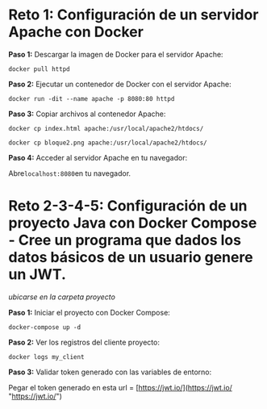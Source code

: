 # Reto 1: Configuración de un servidor Apache con Docker

**Paso 1:** Descargar la imagen de Docker para el servidor Apache:

`docker pull httpd`

 **Paso 2:** Ejecutar un contenedor de Docker con el servidor Apache:
 
`docker run -dit --name apache -p 8080:80 httpd`

**Paso 3:** Copiar archivos al contenedor Apache:

`docker cp index.html apache:/usr/local/apache2/htdocs/ `

`docker cp bloque2.png apache:/usr/local/apache2/htdocs/`

**Paso 4:** Acceder al servidor Apache en tu navegador:

Abre` localhost:8080 `en tu navegador.

# Reto 2-3-4-5: Configuración de un proyecto Java con Docker Compose - Cree un programa que dados los datos básicos de un usuario genere un JWT.
*ubicarse en la carpeta proyecto*

**Paso 1:** Iniciar el proyecto con Docker Compose:

`docker-compose up -d`

**Paso 2:** Ver los registros del cliente proyecto:

`docker logs my_client`

**Paso 3:** Validar token generado con las variables de entorno:

Pegar el token generado en esta url = [https://jwt.io/](https://jwt.io/ "https://jwt.io/")


